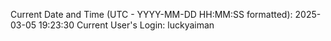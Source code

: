Current Date and Time (UTC - YYYY-MM-DD HH:MM:SS formatted): 2025-03-05 19:23:30
Current User's Login: luckyaiman
